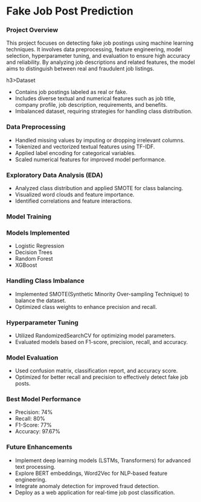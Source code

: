 <h1>Fake Job Post Prediction</h1>

<h3>Project Overview</h3>

This project focuses on detecting fake job postings using machine learning techniques. It involves data preprocessing, feature engineering, model selection, hyperparameter tuning, and evaluation to ensure high accuracy and reliability. By analyzing job descriptions and related features, the model aims to distinguish between real and fraudulent job listings.

h3>Dataset</h3>

- Contains job postings labeled as real or fake.
- Includes diverse textual and numerical features such as job title, company profile, job description, requirements, and benefits.
- Imbalanced dataset, requiring strategies for handling class distribution.

<h3>Data Preprocessing</h3>

- Handled missing values by imputing or dropping irrelevant columns.
- Tokenized and vectorized textual features using TF-IDF.
- Applied label encoding for categorical variables.
- Scaled numerical features for improved model performance.

<h3>Exploratory Data Analysis (EDA)</h3>

- Analyzed class distribution and applied SMOTE for class balancing.
- Visualized word clouds and feature importance.
- Identified correlations and feature interactions.

<h3>Model Training</h3>

<h3>Models Implemented</h3>

- Logistic Regression
- Decision Trees
- Random Forest
- XGBoost

<h3>Handling Class Imbalance</h3>

- Implemented SMOTE(Synthetic Minority Over-sampling Technique) to balance the dataset.
- Optimized class weights to enhance precision and recall.

<h3>Hyperparameter Tuning</h3>

- Utilized RandomizedSearchCV for optimizing model parameters.
- Evaluated models based on F1-score, precision, recall, and accuracy.

<h3>Model Evaluation</h3>

- Used confusion matrix, classification report, and accuracy score.
- Optimized for better recall and precision to effectively detect fake job posts.

<h3>Best Model Performance</h3>

- Precision: 74%
- Recall: 80%
- F1-Score: 77%
- Accuracy: 97.67%

<h3>Future Enhancements</h3>

- Implement deep learning models (LSTMs, Transformers) for advanced text processing.
- Explore BERT embeddings, Word2Vec for NLP-based feature engineering.
- Integrate anomaly detection for improved fraud detection.
- Deploy as a web application for real-time job post classification.




